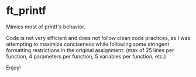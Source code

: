# ft_printf

Mimics most of printf's behavior.

Code is not very efficient and does not follow clean code practices, as I was attempting to maximize 
conciseness while following some stringent formatting restrictions in the original assignment:
(max of 25 lines per function, 4 parameters per function, 5 variables per function, etc.)

Enjoy!
